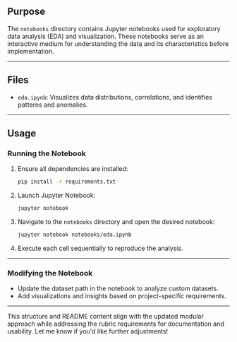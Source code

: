 ## Purpose

The `notebooks` directory contains Jupyter notebooks used for exploratory data analysis (EDA) and visualization. These notebooks serve as an interactive medium for understanding the data and its characteristics before implementation.

---

## Files

- `eda.ipynb`: Visualizes data distributions, correlations, and identifies patterns and anomalies.

---

## Usage

### Running the Notebook

1. Ensure all dependencies are installed:

   ```bash
   pip install -r requirements.txt
   ```

2. Launch Jupyter Notebook:

   ```bash
   jupyter notebook
   ```

3. Navigate to the `notebooks` directory and open the desired notebook:

   ```bash
   jupyter notebook notebooks/eda.ipynb
   ```

4. Execute each cell sequentially to reproduce the analysis.

---

### Modifying the Notebook

- Update the dataset path in the notebook to analyze custom datasets.
- Add visualizations and insights based on project-specific requirements.

---

This structure and README content align with the updated modular approach while addressing the rubric requirements for documentation and usability. Let me know if you'd like further adjustments!
